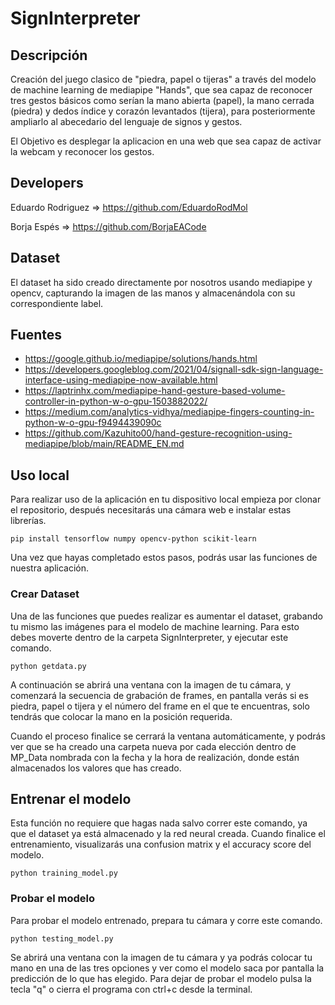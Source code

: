 # SignInterpreter

## Descripción

Creación del juego clasico de "piedra, papel o tijeras" a través del modelo de machine learning de mediapipe "Hands", que sea capaz de reconocer tres gestos básicos como serían la mano abierta (papel), la mano cerrada (piedra) y dedos índice y corazón levantados (tijera), para posteriormente ampliarlo al abecedario del lenguaje de signos y gestos.

El Objetivo es desplegar la aplicacion en una web que sea capaz de activar la webcam y reconocer los gestos.

## Developers

Eduardo Rodriguez => https://github.com/EduardoRodMol

Borja Espés => https://github.com/BorjaEACode

## Dataset

El dataset ha sido creado directamente por nosotros usando mediapipe y opencv, capturando la imagen de las manos y almacenándola con su correspondiente label.

## Fuentes

- https://google.github.io/mediapipe/solutions/hands.html
- https://developers.googleblog.com/2021/04/signall-sdk-sign-language-interface-using-mediapipe-now-available.html
- https://laptrinhx.com/mediapipe-hand-gesture-based-volume-controller-in-python-w-o-gpu-1503882022/
- https://medium.com/analytics-vidhya/mediapipe-fingers-counting-in-python-w-o-gpu-f9494439090c
- https://github.com/Kazuhito00/hand-gesture-recognition-using-mediapipe/blob/main/README_EN.md

## Uso local

Para realizar uso de la aplicación en tu dispositivo local empieza por clonar el repositorio, después necesitarás una cámara web e instalar estas librerías.

``` shell
pip install tensorflow numpy opencv-python scikit-learn
```
Una vez que hayas completado estos pasos, podrás usar las funciones de nuestra aplicación.

### Crear Dataset

Una de las funciones que puedes realizar es aumentar el dataset, grabando tu mismo las imágenes para el modelo de machine learning. Para esto debes moverte dentro de la carpeta SignInterpreter, y ejecutar este comando.

``` shell
python getdata.py
```

A continuación se abrirá una ventana con la imagen de tu cámara, y comenzará la secuencia de grabación de frames, en pantalla verás si es piedra, papel o tijera y el número del frame en el que te encuentras, solo tendrás que colocar la mano en la posición requerida.

Cuando el proceso finalice se cerrará la ventana automáticamente, y podrás ver que se ha creado una carpeta nueva por cada elección dentro de MP_Data nombrada con la fecha y la hora de realización, donde están almacenados los valores que has creado.

## Entrenar el modelo

Esta función no requiere que hagas nada salvo correr este comando, ya que el dataset ya está almacenado y la red neural creada. Cuando finalice el entrenamiento, visualizarás una confusion matrix y el accuracy score del modelo.

``` shell
python training_model.py
```

### Probar el modelo

Para probar el modelo entrenado, prepara tu cámara y corre este comando.

``` shell
python testing_model.py
```

Se abrirá una ventana con la imagen de tu cámara y ya podrás colocar tu mano en una de las tres opciones y ver como el modelo saca por pantalla la predicción de lo que has elegido. Para dejar de probar el modelo pulsa la tecla "q" o cierra el programa con ctrl+c desde la terminal.

